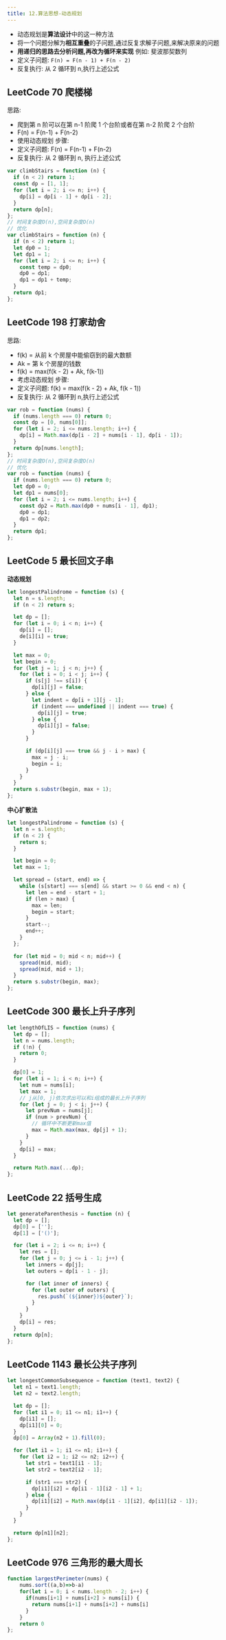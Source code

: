 ```yaml
---
title: 12.算法思想-动态规划
---
```


- 动态规划是**算法设计**中的这一种方法
- 将一个问题分解为**相互重叠**的子问题,通过反复求解子问题,来解决原来的问题
- **用递归的思路去分析问题,再改为循环来实现**
  例如: 斐波那契数列
- 定义子问题: `F(n) = F(n - 1) + F(n - 2)`
- 反复执行: 从 2 循环到 n,执行上述公式

## LeetCode 70 爬楼梯

思路:

- 爬到第 n 阶可以在第 n-1 阶爬 1 个台阶或者在第 n-2 阶爬 2 个台阶
- F(n) = F(n-1) + F(n-2)
- 使用动态规划
  步骤:
- 定义子问题: F(n) = F(n-1) + F(n-2)
- 反复执行: 从 2 循环到 n, 执行上述公式

```js
var climbStairs = function (n) {
  if (n < 2) return 1;
  const dp = [1, 1];
  for (let i = 2; i <= n; i++) {
    dp[i] = dp[i - 1] + dp[i - 2];
  }
  return dp[n];
};
// 时间复杂度O(n),空间复杂度O(n)
// 优化
var climbStairs = function (n) {
  if (n < 2) return 1;
  let dp0 = 1;
  let dp1 = 1;
  for (let i = 2; i <= n; i++) {
    const temp = dp0;
    dp0 = dp1;
    dp1 = dp1 + temp;
  }
  return dp1;
};
```

## LeetCode 198 打家劫舍

思路:

- f(k) = 从前 k 个房屋中能偷窃到的最大数额
- Ak = 第 k 个房屋的钱数
- f(k) = max(f(k - 2) + Ak, f(k-1))
- 考虑动态规划
  步骤:
- 定义子问题: f(k) = max(f(k - 2) + Ak, f(k - 1))
- 反复执行: 从 2 循环到 n,执行上述公式

```js
var rob = function (nums) {
  if (nums.length === 0) return 0;
  const dp = [0, nums[0]];
  for (let i = 2; i <= nums.length; i++) {
    dp[i] = Math.max(dp[i - 2] + nums[i - 1], dp[i - 1]);
  }
  return dp[nums.length];
};
// 时间复杂度O(n),空间复杂度O(n)
// 优化
var rob = function (nums) {
  if (nums.length === 0) return 0;
  let dp0 = 0;
  let dp1 = nums[0];
  for (let i = 2; i <= nums.length; i++) {
    const dp2 = Math.max(dp0 + nums[i - 1], dp1);
    dp0 = dp1;
    dp1 = dp2;
  }
  return dp1;
};
```

## LeetCode 5 最长回文子串

**动态规划**

```js
let longestPalindrome = function (s) {
  let n = s.length;
  if (n < 2) return s;

  let dp = [];
  for (let i = 0; i < n; i++) {
    dp[i] = [];
    de[i][i] = true;
  }

  let max = 0;
  let begin = 0;
  for (let j = 1; j < n; j++) {
    for (let i = 0; i < j; i++) {
      if (s[j] !== s[i]) {
        dp[i][j] = false;
      } else {
        let indent = dp[i + 1][j - 1];
        if (indent === undefined || indent === true) {
          dp[i][j] = true;
        } else {
          dp[i][j] = false;
        }
      }

      if (dp[i][j] === true && j - i > max) {
        max = j - i;
        begin = i;
      }
    }
  }
  return s.substr(begin, max + 1);
};
```

**中心扩散法**

```js
let longestPalindrome = function (s) {
  let n = s.length;
  if (n < 2) {
    return s;
  }

  let begin = 0;
  let max = 1;

  let spread = (start, end) => {
    while (s[start] === s[end] && start >= 0 && end < n) {
      let len = end - start + 1;
      if (len > max) {
        max = len;
        begin = start;
      }
      start--;
      end++;
    }
  };

  for (let mid = 0; mid < n; mid++) {
    spread(mid, mid);
    spread(mid, mid + 1);
  }
  return s.substr(begin, max);
};
```

## LeetCode 300 最长上升子序列

```js
let lengthOfLIS = function (nums) {
  let dp = [];
  let n = nums.length;
  if (!n) {
    return 0;
  }

  dp[0] = 1;
  for (let i = 1; i < n; i++) {
    let num = nums[i];
    let max = 1;
    // j从[0, j)依次求出可以和i组成的最长上升子序列
    for (let j = 0; j < i; j++) {
      let prevNum = nums[j];
      if (num > prevNum) {
        // 循环中不断更新max值
        max = Math.max(max, dp[j] + 1);
      }
    }
    dp[i] = max;
  }

  return Math.max(...dp);
};
```

## LeetCode 22 括号生成

```js
let generateParenthesis = function (n) {
  let dp = [];
  dp[0] = [''];
  dp[1] = ['()'];

  for (let i = 2; i <= n; i++) {
    let res = [];
    for (let j = 0; j <= i - 1; j++) {
      let inners = dp[j];
      let outers = dp[i - 1 - j];

      for (let inner of inners) {
        for (let outer of outers) {
          res.push(`(${inner})${outer}`);
        }
      }
    }
    dp[i] = res;
  }
  return dp[n];
};
```

## LeetCode 1143 最长公共子序列

```js
let longestCommonSubsequence = function (text1, text2) {
  let n1 = text1.length;
  let n2 = text2.length;

  let dp = [];
  for (let i1 = 0; i1 <= n1; i1++) {
    dp[i1] = [];
    dp[i1][0] = 0;
  }
  dp[0] = Array(n2 + 1).fill(0);

  for (let i1 = 1; i1 <= n1; i1++) {
    for (let i2 = 1; i2 <= n2; i2++) {
      let str1 = text1[i1 - 1];
      let str2 = text2[i2 - 1];

      if (str1 === str2) {
        dp[i1][i2] = dp[i1 - 1][i2 - 1] + 1;
      } else {
        dp[i1][i2] = Math.max(dp[i1 - 1][i2], dp[i1][i2 - 1]);
      }
    }
  }

  return dp[n1][n2];
};
```

## LeetCode 976 三角形的最大周长

```js
function largestPerimeter(nums) {
    nums.sort((a,b)=>b-a)
    for(let i = 0; i < nums.length - 2; i++) {
      if(nums[i+1] + nums[i+2] > nums[i]) {
        return nums[i+1] + nums[i+2] + nums[i]
      }
    }
    return 0
};
```